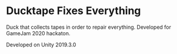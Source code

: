 # Ducktape Fixes Everything
Duck that collects tapes in order to repair everything. Developed for GameJam 2020 hackaton.

Developed on Unity 2019.3.0

